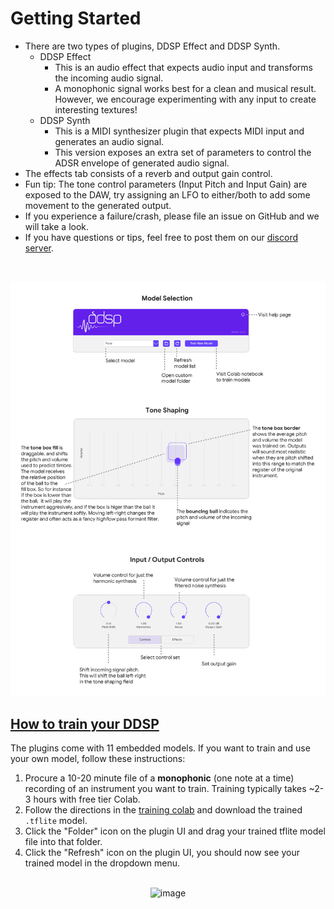 # Getting Started #

* There are two types of plugins, DDSP Effect and DDSP Synth.
    * DDSP Effect
        * This is an audio effect that expects audio input and transforms the incoming audio signal.
        * A monophonic signal works best for a clean and musical result. However, we encourage experimenting with any input to create interesting textures!
    * DDSP Synth
        * This is a MIDI synthesizer plugin that expects MIDI input and generates an audio signal.
        * This version exposes an extra set of parameters to control the ADSR envelope of generated audio signal.
* The effects tab consists of a reverb and output gain control.
* Fun tip: The tone control parameters (Input Pitch and Input Gain) are exposed to the DAW, try assigning an LFO to either/both to add some movement to the generated output.
* If you experience a failure/crash, please file an issue on GitHub and we will take a look.
* If you have questions or tips, feel free to post them on our [discord server](https://discord.gg/eyzhzMJMx5).

<br/>

![Help](explain-ddsp-ui.png)

## [How to train your DDSP](https://g.co/magenta/train-ddsp-vst) ##

The plugins come with 11 embedded models. If you want to train and use your own model, follow these instructions:

1. Procure a 10-20 minute file of a **monophonic** (one note at a time) recording of an instrument you want to train. Training typically takes ~2-3 hours with free tier Colab.
2. Follow the directions in the [training colab](https://g.co/magenta/train-ddsp-vst) and download the trained `.tflite` model.
4. Click the "Folder" icon on the plugin UI and drag your trained tflite model file into that folder.
5. Click the "Refresh" icon on the plugin UI, you should now see your trained model in the dropdown menu.

<br/>

<div align="center">
<img width="1228" alt="image" src="https://user-images.githubusercontent.com/7446124/167896218-0245e8b5-4808-4080-83e6-2bafd3a39c51.png">
</div>